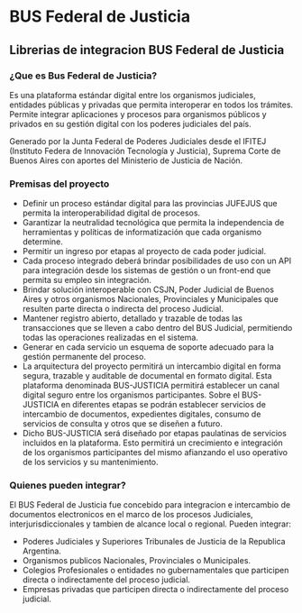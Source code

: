 # BUS Federal de Justicia
## Librerias de integracion BUS Federal de Justicia

### ¿Que es Bus Federal de Justicia?

Es una plataforma estándar digital entre los organismos judiciales, entidades públicas y privadas que permita interoperar en todos los trámites. Permite integrar aplicaciones y procesos para organismos públicos y privados en su gestión digital con los poderes judiciales del país.

Generado por la Junta Federal de Poderes Judiciales desde el IFITEJ (Instituto Federa de Innovación Tecnología y Justicia), Suprema Corte de Buenos Aires con aportes del Ministerio de Justicia de Nación. 

### Premisas del proyecto

- Definir un proceso estándar digital para las provincias JUFEJUS que permita la interoperabilidad digital de procesos.
- Garantizar la neutralidad tecnológica que permita la independencia de herramientas y políticas de informatización que cada organismo determine.
- Permitir un ingreso por etapas al proyecto de cada poder judicial. 
- Cada proceso integrado deberá brindar posibilidades de uso con un API para integración desde los sistemas de gestión o un front-end que permita su empleo sin integración. 
- Brindar solución interoperable con CSJN, Poder Judicial de Buenos Aires y otros organismos Nacionales, Provinciales y Municipales que resulten parte directa o indirecta del proceso Judicial.
- Mantener registro abierto, detallado y trazable de todas las transacciones que se lleven a cabo dentro del BUS Judicial, permitiendo todas las operaciones realizadas en el sistema.
- Generar en cada servicio un esquema de soporte adecuado para la gestión permanente del proceso.
- La arquitectura del proyecto permitirá un intercambio digital en forma segura, trazable y auditable de documental en formato digital. Esta plataforma denominada BUS-JUSTICIA permitirá establecer un canal digital seguro entre los organismos participantes. Sobre el BUS-JUSTICIA en diferentes etapas se podrán establecer servicios de intercambio de documentos, expedientes digitales, consumo de servicios de consulta y otros que se diseñen a futuro. 
- Dicho BUS-JUSTICIA será diseñado por etapas paulatinas de servicios incluidos en la plataforma. Esto permitirá un crecimiento e integración de los organismos participantes del mismo afianzando el uso operativo de los servicios y su mantenimiento. 

### Quienes pueden integrar?

El BUS Federal de Justicia fue concebido para integracion e intercambio de documentos electronicos en el marco de los procesos Judiciales, interjurisdiccionales y tambien de alcance local o regional. Pueden integrar:

- Poderes Judiciales y Superiores Tribunales de Justicia de la Republica Argentina.
- Organismos publicos Nacionales, Provinciales o Municipales. 
- Colegios Profesionales o entidades no gubernamentales que participen directa o indirectamente del proceso judicial.
- Empresas privadas que participen directa o indirectamente del proceso judicial.

